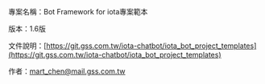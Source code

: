 
專案名稱：Bot Framework for iota專案範本

版本：1.6版

文件說明：[https://git.gss.com.tw/iota-chatbot/iota_bot_project_templates](https://git.gss.com.tw/iota-chatbot/iota_bot_project_templates)

作者：mart_chen@mail.gss.com.tw